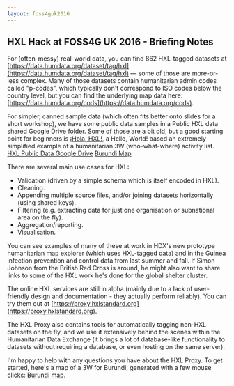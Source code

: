 ```yaml
---
layout: foss4guk2016
---
```


## HXL Hack at FOSS4G UK 2016 - Briefing Notes ##
For (often-messy) real-world data, you can find 862 HXL-tagged datasets at [https://data.humdata.org/dataset/tag/hxl](https://data.humdata.org/dataset/tag/hxl) — some of those are more-or-less complex. Many of those datasets contain humanitarian admin codes called "p-codes", which typically don't correspond to ISO codes below the country level, but you can find the underlying map data here: [https://data.humdata.org/cods](https://data.humdata.org/cods).

For simpler, canned sample data (which often fits better onto slides for a short workshop), we have some public data samples in a Public HXL data shared Google Drive folder. Some of those are a bit old, but a good starting point for beginners is [¡Hola, HXL!](https://docs.google.com/spreadsheets/d/1ytPD-f4a8CbNKTfMS3EqZOpBo9LWCk_NDKxJCgmpXA8/edit?usp=sharing), a Hello, World! based an extremely simplified example of a humanitarian 3W (who-what-where) activity list.
[HXL Public Data Google Drive](https://drive.google.com/folderview?id=0B-v0ZsXcKCfafnRNUGFzQjZrS3JGQWQzQUhCWEhPWnl4Q3RNYWZBczF3MTR5ZmkxLVNCM2M)
[Burundi Map](https://beta.proxy.hxlstandard.org/data/map?default_country=BDI&pcode_tag=%23adm1%2Bcode&count-tags01=adm1%2Bname%2Cadm1%2Bcode&default_country=BDI&filter01=count&pcode_tag=&url=https%3A%2F%2Fdocs.google.com%2Fspreadsheets%2Fd%2F1JFiTOZIs6JUjtFWOsgk0v_Qzf4-rd8iQgrcMwiLlCUo%2Fedit)


There are several main use cases for HXL:
* Validation (driven by a simple schema which is itself encoded in HXL).
* Cleaning.
* Appending multiple source files, and/or joining datasets horizontally (using shared keys).
* Filtering (e.g. extracting data for just one organisation or subnational area on the fly).
* Aggregation/reporting.
* Visualisation.

You can see examples of many of these at work in HDX's new prototype humanitarian map explorer (which uses HXL-tagged data) and in the Guinea infection prevention and control data from last summer and fall.  If Simon Johnson from the British Red Cross is around, he might also want to share links to some of the HXL work he's done for the global shelter cluster.

The online HXL services are still in alpha (mainly due to a lack of user-friendly design and documentation - they actually perform reliably). You can try them out at
[https://proxy.hxlstandard.org](https://proxy.hxlstandard.org).

The HXL Proxy also contains tools for automatically tagging non-HXL datasets on the fly, and we use it extensively behind the scenes within the Humanitarian Data Exchange (it brings a lot of database-like functionality to datasets without requiring a database, or even hosting on the same server).

I'm happy to help with any questions you have about the HXL Proxy. To get started, here's a map of a 3W for Burundi, generated with a few mouse clicks: [Burundi map](https://beta.proxy.hxlstandard.org/data/map?default_country=BDI&pcode_tag=%23adm1%2Bcode&count-tags01=adm1%2Bname%2Cadm1%2Bcode&default_country=BDI&filter01=count&pcode_tag=&url=https%3A%2F%2Fdocs.google.com%2Fspreadsheets%2Fd%2F1JFiTOZIs6JUjtFWOsgk0v_Qzf4-rd8iQgrcMwiLlCUo%2Fedit).


